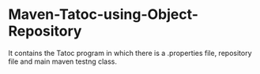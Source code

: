 # Maven-Tatoc-using-Object-Repository
It contains the Tatoc program in which there is a .properties file, repository file and main maven testng class.
